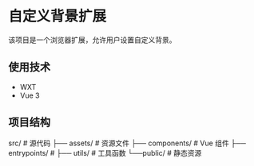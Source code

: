 # 自定义背景扩展

该项目是一个浏览器扩展，允许用户设置自定义背景。

## 使用技术

- WXT
- Vue 3

## 项目结构

src/                   # 源代码
├── assets/            # 资源文件
├── components/        # Vue 组件
├── entrypoints/       # 
├── utils/             # 工具函数
└──public/             # 静态资源

